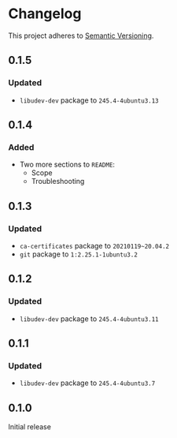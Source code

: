 # Changelog

This project adheres to [Semantic Versioning][semver2].

## 0.1.5

### Updated

- `libudev-dev` package to `245.4-4ubuntu3.13`


## 0.1.4

### Added

- Two more sections to `README`:
	- Scope
	- Troubleshooting


## 0.1.3

### Updated

- `ca-certificates` package to `20210119~20.04.2`
- `git` package to `1:2.25.1-1ubuntu3.2`


## 0.1.2

### Updated

- `libudev-dev` package to `245.4-4ubuntu3.11`


## 0.1.1

### Updated

- `libudev-dev` package to `245.4-4ubuntu3.7`


## 0.1.0

Initial release


[semver2]: https://semver.org/spec/v2.0.0.html
